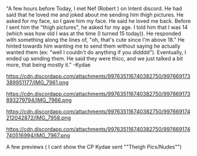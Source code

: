 "A few hours before Today, I met Nef (Robert ) on Intent discord. 
He had said that he loved me and joked about me sending him thigh pictures. 
He asked for my face, so I gave him my face. He said he loved me back. Before I sent him the "thigh pictures", he asked for my age. 
I told him that I was 14 (which was how old I was at the time (I turned 15 today)). He responded with something along the lines of, "oh, that's cute since I'm above 18." 
He hinted towards him wanting me to send them without saying he actually wanted them (ex: "well I couldn't do anything if you didddd"). 
Eventually, I ended up sending them. He said they were thicc, and we just talked a bit more, that being mostly it."
-Kydae
 
 
 
https://cdn.discordapp.com/attachments/997635116740382750/997669173389951177/IMG_7961.png

https://cdn.discordapp.com/attachments/997635116740382750/997669173893279794/IMG_7966.png

https://cdn.discordapp.com/attachments/997635116740382750/997669174212042872/IMG_7958.png
 
https://cdn.discordapp.com/attachments/997635116740382750/997669174740516994/IMG_7967.png

A few previews ( I cant show the CP Kydae sent ""Theigh Pics/Nudes"")
